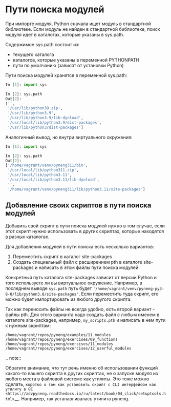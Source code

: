 # Пути поиска модулей

При импорте модуля, Python сначала ищет модуль в стандартной библиотеке. Если
модуль не найден в стандартной библиотеке, поиск модуля идет в каталогах,
которые указаны в sys.path.

Содержимое sys.path состоит из:

* текущего каталога
* каталогов, которые указаны в переменной PYTHONPATH
* пути по умолчанию (зависят от установки Python)

Пути поиска модулей хранятся в переменной sys.path:

```python
In [1]: import sys

In [2]: sys.path
Out[2]:
['',
 '/usr/lib/python39.zip',
 '/usr/lib/python3.9',
 '/usr/lib/python3.9/lib-dynload',
 '/usr/local/lib/python3.9/dist-packages',
 '/usr/lib/python3/dist-packages']
```

Аналогичный вывод, но внутри виртуального окружения:

```python
In [1]: import sys

In [2]: sys.path
Out[2]:
['/home/vagrant/venv/pyneng311/bin',
 '/usr/local/lib/python311.zip',
 '/usr/local/lib/python3.11',
 '/usr/local/lib/python3.11/lib-dynload',
 '',
 '/home/vagrant/venv/pyneng311/lib/python3.11/site-packages']
```


## Добавление своих скриптов в пути поиска модулей

Добавить свой скрипт в пути поиска модулей нужно в том случае,
если этот скрипт нужно использовать в других скриптах, которые
находятся в разных каталогах.

Для добавления модулей в пути поиска есть несколько вариантов:

1. Переместить скрипт в каталог site-packages
2. Создать специальный файл с расширением pth в каталоге site-packages и написать
в этом файлы пути поиска модулей

Конкретный путь каталога site-packages зависит от версии Python и того используете ли вы
виртуальное окружение.
Например, в последнем выводе ``sys.path`` путь будет ``'/home/vagrant/venv/pyneng-py3-8-0/lib/python3.8/site-packages'``.
Если переместить туда скрипт, его можно будет импортировать из любого другого скрипта.

Так как переносить файлы не всегда удобно, есть второй вариант - файлы pth.
Для этого варианта надо создать файл с любым именем в каталоге site-packages,
например, ``my_scripts.pth`` и написать в нем пути к нужным скриптам:

```
/home/vagrant/repos/pyneng/examples/11_modules
/home/vagrant/repos/pyneng/exercises/09_functions
/home/vagrant/repos/pyneng/exercises/11_modules
/home/vagrant/repos/pyneng/exercises/12_userful_modules
```


.. note::

Обратите внимание, что тут речь именно об использовании функций какого-то
вашего скрипта в других скриптах, не о запуске модуля из любого места в 
файловой системе как утилиты. Это тоже можно сделать, `коротко о том как
установить скрипт с CLI интерфейсом как утилиту в ОС <https://advpyneng.readthedocs.io/ru/latest/book/04_click/setuptools.html>`__.
Например, так устанавливалась утилита pyneng.
